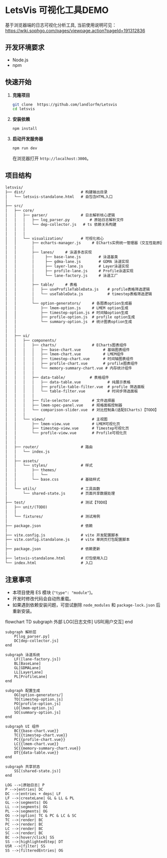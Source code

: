 # LetsVis 可视化工具DEMO

基于浏览器端的日志可视化分析工具, 当前使用说明可见：https://wiki.sophgo.com/pages/viewpage.action?pageId=191312836

## 开发环境要求

- Node.js
- npm 

## 快速开始

1.  **克隆项目**
    ```bash
    git clone  https://github.com/landlorfm/Letsvis
    cd letsvis
    ```

2.  **安装依赖**
    ```bash
    npm install
    ```

3.  **启动开发服务器**
    ```bash
    npm run dev
    ```
    在浏览器打开 `http://localhost:3000`。



## 项目结构
```markdown
letsvis/
├── dist/                         # 构建输出目录
│   └── letsvis-standalone.html   # 自包含HTML入口
│
├── src/
│   ├── core/
│   │   ├── parser/               # 日志解析核心逻辑
│   │   │   ├── log_parser.py         # 原始日志解析文件
│   │   │   └── dep-collector.js   # ts 依赖关系构建
│   │   │
│   │   │
│   │   └── visualization/        # 可视化核心
│   │       ├── echarts-manager.js     # ECharts实例统一管理器（交互性能原因未开启）
│   │       │  
│   │       ├── lanes/     # 泳道多态实现
│   │       │     ├── base-lane.js        # 泳道基类
│   │       │     ├── gdma-lane.js        # GDMA 泳道实现
│   │       │     ├── layer-lane.js       # Layer泳道实现
│   │       │     ├── profile-lane.js     # Profile泳道实现
│   │       │     └── lane-factory.js     # 泳道工厂
│   │       │
│   │       ├── table/     # 表格
│   │       │   ├── useProfileTableData.js    # profile表格筛选逻辑
│   │       │   └── useTableData.js           # timestep表格筛选逻辑
│   │       │  
│   │       └── option-generators/     # 各图表option生成器
│   │           ├── lmem-option.js     # LMEM option生成
│   │           ├── timestep-option.js # 时间轴option生成
│   │           ├── profile-option.js  # profile option生成
│   │           └── summary-option.js  # 统计图表option生成
│   │
│   │
│   ├── ui/
│   │   ├── components/
│   │   │   ├── charts/                # ECharts图表组件
│   │   │   │   ├── base-chart.vue          # 基础图表组件
│   │   │   │   ├── lmem-chart.vue          # LMEM组件
│   │   │   │   ├── timestep-chart.vue      # 时间轴图表组件
│   │   │   │   ├── profile-chart.vue       # profile图表组件
│   │   │   │   └── memory-summary-chart.vue # 内存统计组件
│   │   │   │
│   │   │   ├── data-table/           # 表格组件
│   │   │   │   ├── data-table.vue            # 纯展示表格
│   │   │   │   ├── profile-table-filter.vue  # profile 筛选面板
│   │   │   │   └── table-filter.vue          # 时间步筛选面板
│   │   │   │
│   │   │   ├── file-selector.vue      # 文件选择器
│   │   │   ├── lmem-spec-panel.vue    # 规格面板控制器
│   │   │   └── comparison-slider.vue  # 对比控制条(适配ECharts)【TODO】
│   │   │
│   │   └── views/                     # 主视图
│   │       ├── lmem-view.vue          # LMEM可视化页
│   │       ├── timestep-view.vue      # Timestep可视化页
│   │       └── profile-view.vue       # Profile可视化页
│   │
│   │
│   ├── router/                   # 路由
│   │   └── index.js    
│   │
│   ├── assets/
│   │   └── styles/               # 样式
│   │       ├── themes/
│   │       │   └── 
│   │       └── base.css          # 基础样式
│   │
│   └── utils/                    # 工具函数
│       └── shared-state.js       # 页面共享数据处理
│
├── test/                         # 测试【TODO】
│   ├── unit/(TODO)
│   │
│   └── fixtures/                 # 测试用例
│
├── package.json                  # 依赖
│
├── vite.config.js                # vite 开发配置脚本
├── vite.config.standalone.js     # vite 单网页打包配置脚本
│
├── package.json                  # 依赖更新
│
├── letsvis-standalone.html       # 打包使用入口
└── index.html                    # 入口


```

## 注意事项

-   本项目使用 ES 模块 (`"type": "module"`)。
-   开发时修改代码会自动热重载。
-   如果遇到依赖安装问题，可尝试删除 `node_modules` 和 `package-lock.json` 后重新安装。



flowchart TD
    subgraph 外部
        LOG[日志文件] 
        USR[用户交互]
    end

    subgraph 解析层
        P[log_parser.py] 
        DC[dep-collector.js]
    end

    subgraph 泳道系统
        LF([lane-factory.js])
        BL[BaseLane]
        GL[GDMALane]
        LL[LayerLane]
        PL[ProfileLane]
    end

    subgraph 配置生成
        OG[option-generators/]
        TO[timestep-option.js]
        PO[profile-option.js]
        LO[lmem-option.js]
        SO[summary-option.js]
    end

    subgraph UI 组件
        BC{{base-chart.vue}}
        TC{{timestep-chart.vue}}
        PC{{profile-chart.vue}}
        LC{{lmem-chart.vue}}
        SC{{memory-summary-chart.vue}}
        DT{{data-table.vue}}
    end

    subgraph 共享状态
        SS[(shared-state.js)]
    end

    LOG -->|原始日志| P
    P -->|entries| DC
    DC -->|entries + deps| LF
    LF -->|createLane| GL & LL & PL
    GL -->|segments| OG
    LL -->|segments| OG
    PL -->|segments| OG
    OG -->|option| TC & PC & LC & SC
    TC -->|render| BC
    PC -->|render| BC
    LC -->|render| BC
    SC -->|render| BC
    BC -->|hover/click| SS
    SS -->|highlightedStep| DT
    USR -->|filter| SS
    SS -->|filteredEntries| OG